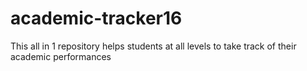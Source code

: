 # academic-tracker16
This all in 1 repository helps students at all levels to take track of their academic performances
